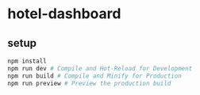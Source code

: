 # hotel-dashboard

## setup

```bash
npm install
npm run dev # Compile and Hot-Reload for Development
npm run build # Compile and Minify for Production
npm run preview # Preview the production build
```
